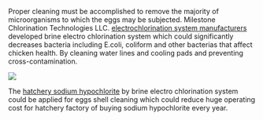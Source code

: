 Proper cleaning must be accomplished to remove the majority of microorganisms to which the eggs may be subjected. Milestone Chlorination Technologies LLC. <a href="http://www.seawaterchlorination.com/"/>electrochlorination system manufacturers</a> developed brine electro chlorination system which could significantly decreases bacteria including E.coli, coliform and other bacterias that affect chicken health. By cleaning water lines and cooling pads and preventing cross-contamination.



<img src="https://cdn-ak.f.st-hatena.com/images/fotolife/s/seawaterchlorination/20190528/20190528152649.png"/>


The <a href="http://www.seawaterchlorination.com/application/hatchery.html"/>hatchery sodium hypochlorite</a> by brine electro chlorination system could be applied for eggs shell cleaning which could reduce huge operating cost for hatchery factory of buying sodium hypochlorite every year.
